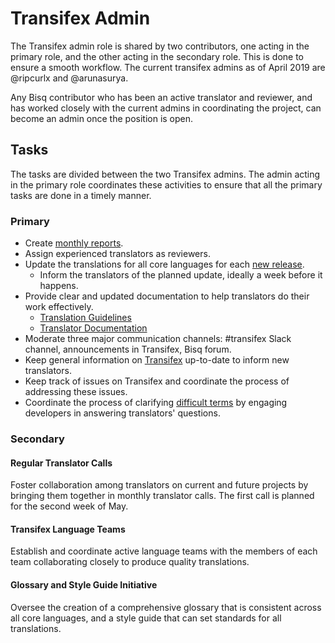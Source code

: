 # Transifex Admin

The Transifex admin role is shared by two contributors, one acting in the primary role, and the other acting in the secondary role. This is done to ensure a smooth workflow. The current transifex admins as of April 2019 are @ripcurlx and @arunasurya.

Any Bisq contributor who has been an active translator and reviewer, and has worked closely with the current admins in coordinating the project, can become an admin once the position is open.

## Tasks
The tasks are divided between the two Transifex admins. The admin acting in the primary role coordinates these activities to ensure that all the primary tasks are done in a timely manner.

### Primary
- Create [monthly reports](https://github.com/bisq-network/roles/issues/20).
- Assign experienced translators as reviewers.
- Update the translations for all core languages for each [new release](https://github.com/bisq-network/bisq/milestones).
  - Inform the translators of the planned update, ideally a week before it happens.
- Provide clear and updated documentation to help translators do their work effectively.
    - [Translation Guidelines](translationguidelines.md)
    - [Translator Documentation](translatordocumentation.md)
- Moderate three major communication channels: #transifex Slack channel, announcements in Transifex, Bisq forum.
- Keep general information on [Transifex](https://www.transifex.com/bisq/bisq-desktop/settings/) up-to-date to inform new translators.
- Keep track of issues on Transifex and coordinate the process of addressing these issues.
- Coordinate the process of clarifying [difficult terms](https://docs.google.com/spreadsheets/d/1P4JMLrcRtSWkxfh9jG7AXkfdgdkEYwgttGgly-ercXc/edit#gid=0) by engaging developers in answering translators' questions. 

### Secondary

#### Regular Translator Calls
Foster collaboration among translators on current and future projects by bringing them together in monthly translator calls. The first call is planned for the second week of May.

#### Transifex Language Teams
Establish and coordinate active language teams with the members of each team collaborating closely to produce quality translations. 

#### Glossary and Style Guide Initiative
Oversee the creation of a comprehensive glossary that is consistent across all core languages, and a style guide that can set standards for all translations.
